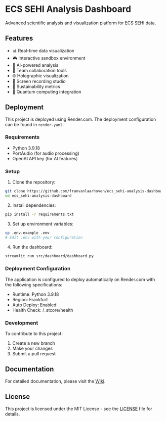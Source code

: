 # ECS SEHI Analysis Dashboard

Advanced scientific analysis and visualization platform for ECS SEHI data.

## Features

- 📊 Real-time data visualization
- 🎮 Interactive sandbox environment
- 🤖 AI-powered analysis
- 👥 Team collaboration tools
- 🌐 Holographic visualization
- 🎥 Screen recording studio
- 🌱 Sustainability metrics
- 🔮 Quantum computing integration

## Deployment

This project is deployed using Render.com. The deployment configuration can be found in `render.yaml`.

### Requirements

- Python 3.9.18
- PortAudio (for audio processing)
- OpenAI API key (for AI features)

### Setup

1. Clone the repository:
```bash
git clone https://github.com/franvanlaarhoven/ecs_sehi-analysis-dashboard.git
cd ecs_sehi-analysis-dashboard
```

2. Install dependencies:
```bash
pip install -r requirements.txt
```

3. Set up environment variables:
```bash
cp .env.example .env
# Edit .env with your configuration
```

4. Run the dashboard:
```bash
streamlit run src/dashboard/dashboard.py
```

### Deployment Configuration

The application is configured to deploy automatically on Render.com with the following specifications:

- Runtime: Python 3.9.18
- Region: Frankfurt
- Auto Deploy: Enabled
- Health Check: /_stcore/health

### Development

To contribute to this project:

1. Create a new branch
2. Make your changes
3. Submit a pull request

## Documentation

For detailed documentation, please visit the [Wiki](https://github.com/FrankAsanteVanLaarhoven/ecs_sehi-analysis-dashboard/wiki).

## License

This project is licensed under the MIT License - see the [LICENSE](LICENSE) file for details.
